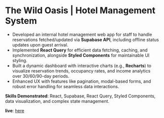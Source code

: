 

# The Wild Oasis | Hotel Management System  
- Developed an internal hotel management web app for staff to handle reservations fetched/updated via **Supabase API**, including offline status updates upon guest arrival.  
- Implemented **React Query** for efficient data fetching, caching, and synchronization, alongside **Styled Components** for maintainable UI styling.  
- Built a dynamic dashboard with interactive charts (e.g., **Recharts**) to visualize reservation trends, occupancy rates, and income analytics over 30/60/90-day periods.  
- Enhanced UX with features like pagination, modal-based forms, and robust error handling for seamless data interactions.  

**Skills Demonstrated**: React, Supabase, React Query, Styled Components, data visualization, and complex state management.  


**live**: [here](https://the-wild-oasis-bay-nine.vercel.app)
